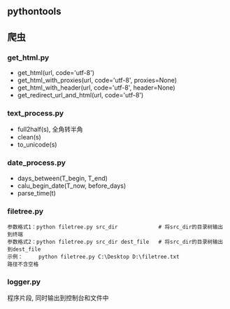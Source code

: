 ## pythontools
## 爬虫

### get_html.py
* get_html(url, code='utf-8')
* get_html_with_proxies(url, code='utf-8', proxies=None)
* get_html_with_header(url, code='utf-8', header=None)
* get_redirect_url_and_html(url, code='utf-8')

### text_process.py
* full2half(s), 全角转半角
* clean(s)
* to_unicode(s)

### date_process.py
* days_between(T_begin, T_end)
* calu_begin_date(T_now, before_days)
* parse_time(t)

### filetree.py
```
参数格式1：python filetree.py src_dir             # 将src_dir的目录树输出到终端
参数格式2：python filetree.py src_dir dest_file   # 将src_dir的目录树输出到dest_file
示例：     python filetree.py C:\Desktop D:\filetree.txt
路径不含空格
```

### logger.py
程序片段, 同时输出到控制台和文件中
